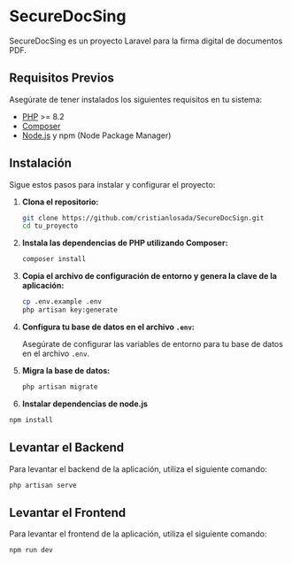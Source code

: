 # SecureDocSing

SecureDocSing es un proyecto Laravel para la firma digital de documentos PDF.

## Requisitos Previos

Asegúrate de tener instalados los siguientes requisitos en tu sistema:

- [PHP](https://www.php.net/) >= 8.2
- [Composer](https://getcomposer.org/)
- [Node.js](https://nodejs.org/) y npm (Node Package Manager)

## Instalación

Sigue estos pasos para instalar y configurar el proyecto:

1. **Clona el repositorio:**

    ```sh
    git clone https://github.com/cristianlosada/SecureDocSign.git
    cd tu_proyecto
    ```

2. **Instala las dependencias de PHP utilizando Composer:**

    ```sh
    composer install
    ```

3. **Copia el archivo de configuración de entorno y genera la clave de la aplicación:**

    ```sh
    cp .env.example .env
    php artisan key:generate
    ```

4. **Configura tu base de datos en el archivo `.env`:**

    Asegúrate de configurar las variables de entorno para tu base de datos en el archivo `.env`.

5. **Migra la base de datos:**

    ```sh
    php artisan migrate
    ```
6. **Instalar dependencias de node.js**

  ```sh
  npm install
  ```

## Levantar el Backend

Para levantar el backend de la aplicación, utiliza el siguiente comando:

```sh
php artisan serve
```

## Levantar el Frontend

Para levantar el frontend de la aplicación, utiliza el siguiente comando:

```sh
npm run dev
```